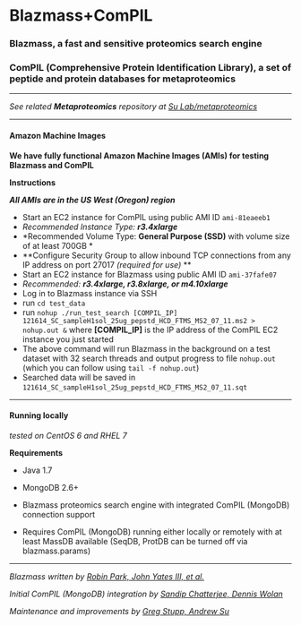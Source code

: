 # Blazmass+ComPIL

### Blazmass, a fast and sensitive proteomics search engine
### ComPIL (Comprehensive Protein Identification Library), a set of peptide and protein databases for metaproteomics

----

*See related **Metaproteomics** repository at [Su Lab/metaproteomics](https://bitbucket.org/sulab/metaproteomics)*

----

#### Amazon Machine Images

**We have fully functional Amazon Machine Images (AMIs) for testing Blazmass and ComPIL**

**Instructions**

***All AMIs are in the US West (Oregon) region***

* Start an EC2 instance for ComPIL using public AMI ID `ami-81eaeeb1`
 * *Recommended Instance Type: **r3.4xlarge***
 * *Recommended Volume Type: **General Purpose (SSD)** with volume size of at least 700GB *
 * **Configure Security Group to allow inbound TCP connections from any IP address on port 27017 *(required for use)* **
* Start an EC2 instance for Blazmass using public AMI ID `ami-37fafe07`  
 * *Recommended: **r3.4xlarge, r3.8xlarge, or m4.10xlarge***
* Log in to Blazmass instance via SSH
 * run `cd test_data`
 * run `nohup ./run_test_search [COMPIL_IP] 121614_SC_sampleH1sol_25ug_pepstd_HCD_FTMS_MS2_07_11.ms2 > nohup.out &` where **[COMPIL_IP]** is the IP address of the ComPIL EC2 instance you just started
 * The above command will run Blazmass in the background on a test dataset with 32 search threads and output progress to file `nohup.out` (which you can follow using `tail -f nohup.out`)
 * Searched data will be saved in `121614_SC_sampleH1sol_25ug_pepstd_HCD_FTMS_MS2_07_11.sqt`

----

#### Running locally

*tested on CentOS 6 and RHEL 7*

**Requirements**
* Java 1.7
* MongoDB 2.6+

* Blazmass proteomics search engine with integrated ComPIL (MongoDB) connection support
* Requires ComPIL (MongoDB) running either locally or remotely with at least MassDB available (SeqDB, ProtDB can be turned off via blazmass.params)

----

*Blazmass written by [Robin Park, John Yates III, et al.](http://fields.scripps.edu)*

*Initial ComPIL (MongoDB) integration by [Sandip Chatterjee, Dennis Wolan](http://www.scripps.edu/wolan)*

*Maintenance and improvements by [Greg Stupp, Andrew Su](http://sulab.org/)*


